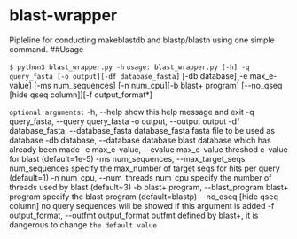 # blast-wrapper
Pipleline for conducting makeblastdb and blastp/blastn using one simple command.
##Usage

`$ python3 blast_wrapper.py -h`
`usage: blast_wrapper.py [-h] -q query_fasta [-o output][-df database_fasta]`
                        [-db database][-e max_e-value] [-ms num_sequences]
                        [-n num_cpu][-b blast+ program]
                        [--no_qseq [hide qseq column]][-f output_format*]

`optional arguments:`
  -h, --help            show this help message and exit
  -q query_fasta, --query query_fasta
  -o output, --output output
  -df database_fasta, --database_fasta database_fasta
                        fasta file to be used as database
  -db database, --database database
                        blast database which has already been made
  -e max_e-value, --evalue max_e-value
                        threshod e-value for blast (default=1e-5)
  -ms num_sequences, --max_target_seqs num_sequences
                        specify the max_number of target seqs for hits per
                        query (default=1)
  -n num_cpu, --num_threads num_cpu
                        specify the number of threads used by blast
                        (default=3)
  -b blast+ program, --blast_program blast+ program
                        specify the blast program (default=blastp)
  --no_qseq [hide qseq column]
                        no query sequences will be showed if this argument is
                        added
  -f output_format, --outfmt output_format
                        outfmt defined by blast+, it is dangerous to change
                        `the default value`